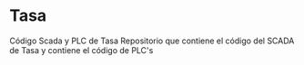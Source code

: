 # Tasa
Código Scada y PLC de Tasa
Repositorio que contiene el código del SCADA de Tasa y
contiene el código de PLC's 
